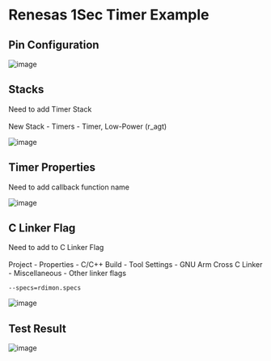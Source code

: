 # Renesas 1Sec Timer Example

## Pin Configuration

![image](https://github.com/JeHeeYu/Renesas-Example/assets/87363461/c42e8bad-cb5a-4ff4-a931-5848d9ce6cfa)

## Stacks

Need to add Timer Stack
<br>
<br>
New Stack - Timers - Timer, Low-Power (r_agt)

![image](https://github.com/JeHeeYu/Renesas-Example/assets/87363461/0440f85b-4619-47f0-9cfe-e79d66cccd42)

## Timer Properties

Need to add callback function name

![image](https://github.com/JeHeeYu/Renesas-Example/assets/87363461/21ba61f7-c032-4276-9c40-463ca47b9401)

## C Linker Flag

Need to add to C Linker Flag
<br>
<br>
Project - Properties - C/C++ Build - Tool Settings - GNU Arm Cross C Linker - Miscellaneous - Other linker flags

```
--specs=rdimon.specs
```

![image](https://github.com/JeHeeYu/Renesas-Example/assets/87363461/cfcd0f75-118c-4e44-8c1e-64f58ea88745)

## Test Result

![image](https://github.com/JeHeeYu/Renesas-Example/assets/87363461/919560ca-6c23-4c9b-9469-9882edc5d1c2)
